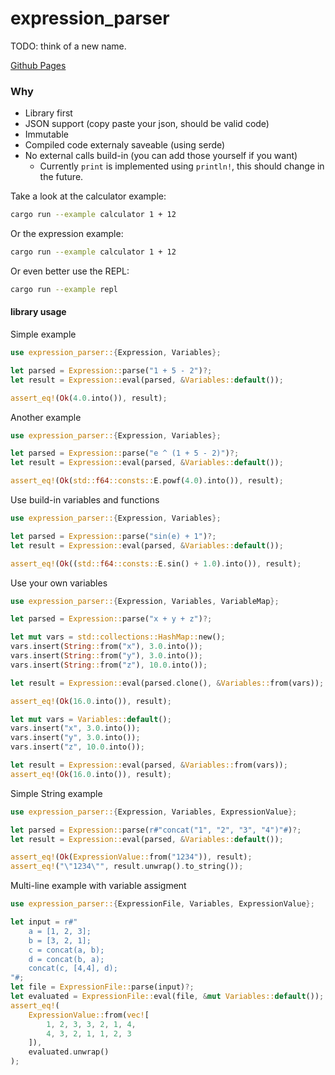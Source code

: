 # expression_parser

TODO: think of a new name.

[Github Pages](https://thomas9911.github.io/expression_parser/)

### Why

- Library first
- JSON support (copy paste your json, should be valid code)
- Immutable
- Compiled code externaly saveable (using serde)
- No external calls build-in (you can add those yourself if you want)
  - Currently `print` is implemented using `println!`, this should change in the future.

Take a look at the calculator example:

```sh
cargo run --example calculator 1 + 12
```

Or the expression example:

```sh
cargo run --example calculator 1 + 12
```

Or even better use the REPL:

```sh
cargo run --example repl
```

#### library usage

Simple example

```rust
use expression_parser::{Expression, Variables};

let parsed = Expression::parse("1 + 5 - 2")?;
let result = Expression::eval(parsed, &Variables::default());

assert_eq!(Ok(4.0.into()), result);
```

Another example

```rust
use expression_parser::{Expression, Variables};

let parsed = Expression::parse("e ^ (1 + 5 - 2)")?;
let result = Expression::eval(parsed, &Variables::default());

assert_eq!(Ok(std::f64::consts::E.powf(4.0).into()), result);
```

Use build-in variables and functions

```rust
use expression_parser::{Expression, Variables};

let parsed = Expression::parse("sin(e) + 1")?;
let result = Expression::eval(parsed, &Variables::default());

assert_eq!(Ok((std::f64::consts::E.sin() + 1.0).into()), result);
```

Use your own variables

```rust
use expression_parser::{Expression, Variables, VariableMap};

let parsed = Expression::parse("x + y + z")?;

let mut vars = std::collections::HashMap::new();
vars.insert(String::from("x"), 3.0.into());
vars.insert(String::from("y"), 3.0.into());
vars.insert(String::from("z"), 10.0.into());

let result = Expression::eval(parsed.clone(), &Variables::from(vars));

assert_eq!(Ok(16.0.into()), result);

let mut vars = Variables::default();
vars.insert("x", 3.0.into());
vars.insert("y", 3.0.into());
vars.insert("z", 10.0.into());

let result = Expression::eval(parsed, &Variables::from(vars));
assert_eq!(Ok(16.0.into()), result);
```

Simple String example

```rust
use expression_parser::{Expression, Variables, ExpressionValue};

let parsed = Expression::parse(r#"concat("1", "2", "3", "4")"#)?;
let result = Expression::eval(parsed, &Variables::default());

assert_eq!(Ok(ExpressionValue::from("1234")), result);
assert_eq!("\"1234\"", result.unwrap().to_string());
```

Multi-line example with variable assigment

```rust
use expression_parser::{ExpressionFile, Variables, ExpressionValue};

let input = r#"
    a = [1, 2, 3];
    b = [3, 2, 1];
    c = concat(a, b);
    d = concat(b, a);
    concat(c, [4,4], d);
"#;
let file = ExpressionFile::parse(input)?;
let evaluated = ExpressionFile::eval(file, &mut Variables::default());
assert_eq!(
    ExpressionValue::from(vec![
        1, 2, 3, 3, 2, 1, 4,
        4, 3, 2, 1, 1, 2, 3
    ]),
    evaluated.unwrap()
);
```
